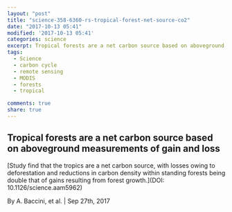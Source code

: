 ```yaml
---
layout: "post"
title: "science-358-6360-rs-tropical-forest-net-source-co2"
date: "2017-10-13 05:41"
modified: '2017-10-13 05:41'
categories: science
excerpt: Tropical forests are a net carbon source based on aboveground measurements of gain and loss
tags:
  - Science
  - carbon cycle
  - remote sensing
  - MODIS
  - forests
  - tropical

comments: true
share: true
---
```


## Tropical forests are a net carbon source based on aboveground measurements of gain and loss

[Study find that the tropics are a net carbon source, with losses owing to deforestation and reductions in carbon density within standing forests being double that of gains resulting from forest growth.](DOI: 10.1126/science.aam5962)

By A. Baccini, et al. | Sep 27th, 2017
